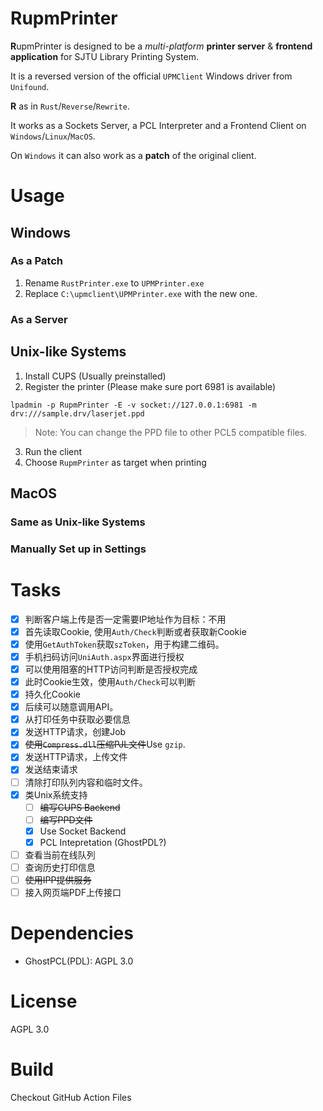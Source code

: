 # **R**upmPrinter
**R**upmPrinter is designed to be a _multi-platform_ __printer server__ & __frontend application__ for SJTU Library Printing System.

It is a reversed version of the official `UPMClient` Windows driver from `Unifound`.

**R** as in `Rust`/`Reverse`/`Rewrite`.

It works as a Sockets Server, a PCL Interpreter and a Frontend Client on `Windows`/`Linux`/`MacOS`.

On `Windows` it can also work as a **patch** of the original client.

# Usage
## Windows

### As a Patch
1. Rename `RustPrinter.exe` to `UPMPrinter.exe`
2. Replace `C:\upmclient\UPMPrinter.exe` with the new one.
### As a Server

## Unix-like Systems
1. Install CUPS (Usually preinstalled)
2. Register the printer (Please make sure port 6981 is available)
```shell
lpadmin -p RupmPrinter -E -v socket://127.0.0.1:6981 -m drv:///sample.drv/laserjet.ppd
```
> Note: You can change the PPD file to other PCL5 compatible files.
3. Run the client
4. Choose `RupmPrinter` as target when printing

## MacOS
### Same as Unix-like Systems
### Manually Set up in Settings



# Tasks
+ [x] 判断客户端上传是否一定需要IP地址作为目标：不用
+ [x] 首先读取Cookie, 使用`Auth/Check`判断或者获取新Cookie
+ [x] 使用`GetAuthToken`获取`szToken`，用于构建二维码。
+ [x] 手机扫码访问`UniAuth.aspx`界面进行授权
+ [x] 可以使用阻塞的HTTP访问判断是否授权完成
+ [x] 此时Cookie生效，使用`Auth/Check`可以判断
+ [x] 持久化Cookie
+ [x] 后续可以随意调用API。
+ [x] 从打印任务中获取必要信息
+ [x] 发送HTTP请求，创建Job
+ [x] ~~使用`Compress.dll`压缩PJL文件~~Use `gzip`.
+ [x] 发送HTTP请求，上传文件
+ [x] 发送结束请求
+ [ ] 清除打印队列内容和临时文件。
+ [x] 类Unix系统支持 
  + [ ] ~~编写CUPS Backend~~
  + [ ] ~~编写PPD文件~~
  + [x] Use Socket Backend
  + [x] PCL Intepretation (GhostPDL?)
+ [ ] 查看当前在线队列
+ [ ] 查询历史打印信息
+ [ ] ~~使用IPP提供服务~~
+ [ ] 接入网页端PDF上传接口

# Dependencies

+ GhostPCL(PDL): AGPL 3.0

# License

AGPL 3.0

# Build

Checkout GitHub Action Files